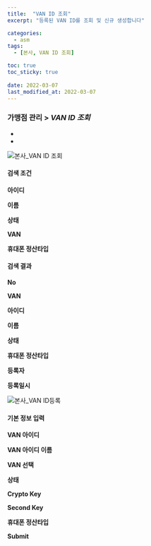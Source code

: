 ```yaml
---
title:  "VAN ID 조회"
excerpt: "등록된 VAN ID를 조회 및 신규 생성합니다"

categories:
  - asm
tags:
  - [본사, VAN ID 조회]

toc: true
toc_sticky: true
 
date: 2022-03-07
last_modified_at: 2022-03-07
---
```


### 가맹점 관리 > *VAN ID 조회*
-
-


![본사_VAN ID 조회](https://user-images.githubusercontent.com/95394003/156978046-854168f3-a1bc-4d98-a4d4-aafa834baf42.jpeg)


#### 검색 조건

**아이디**
<br>

**이름**
<br>

**상태**
<br>

**VAN**
<br>

**휴대폰 정산타입**
<br>


#### 검색 결과

**No**
<br>

**VAN**
<br>

**아이디**
<br>

**이름**
<br>

**상태**
<br>

**휴대폰 정산타입**
<br>

**등록자**
<br>

**등록일시**
<br>

![본사_VAN ID등록](https://user-images.githubusercontent.com/95394003/156978650-a925c1fa-c8dc-45f2-8f54-cc7921d53b11.jpeg)
#### 기본 정보 입력
**VAN 아이디**
<br>

**VAN 아이디 이름**
<br>

**VAN 선택**
<br>

**상태**
<br>

**Crypto Key**
<br>

**Second Key**
<br>

**휴대폰 정산타입**
<br>

**Submit**
<br>